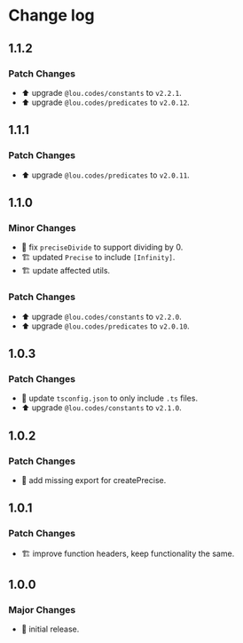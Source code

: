 # Change log

## 1.1.2

### Patch Changes

-   ⬆️ upgrade `@lou.codes/constants` to `v2.2.1`.
-   ⬆️ upgrade `@lou.codes/predicates` to `v2.0.12`.

## 1.1.1

### Patch Changes

-   ⬆️ upgrade `@lou.codes/predicates` to `v2.0.11`.

## 1.1.0

### Minor Changes

-   🐛 fix `preciseDivide` to support dividing by 0.
-   🏗️ updated `Precise` to include `[Infinity]`.
-   🏗️ update affected utils.

### Patch Changes

-   ⬆️ upgrade `@lou.codes/constants` to `v2.2.0`.
-   ⬆️ upgrade `@lou.codes/predicates` to `v2.0.10`.

## 1.0.3

### Patch Changes

-   🔧 update `tsconfig.json` to only include `.ts` files.
-   ⬆️ upgrade `@lou.codes/constants` to `v2.1.0`.

## 1.0.2

### Patch Changes

-   🐛 add missing export for createPrecise.

## 1.0.1

### Patch Changes

-   🏗️ improve function headers, keep functionality the same.

## 1.0.0

### Major Changes

-   🎉 initial release.
